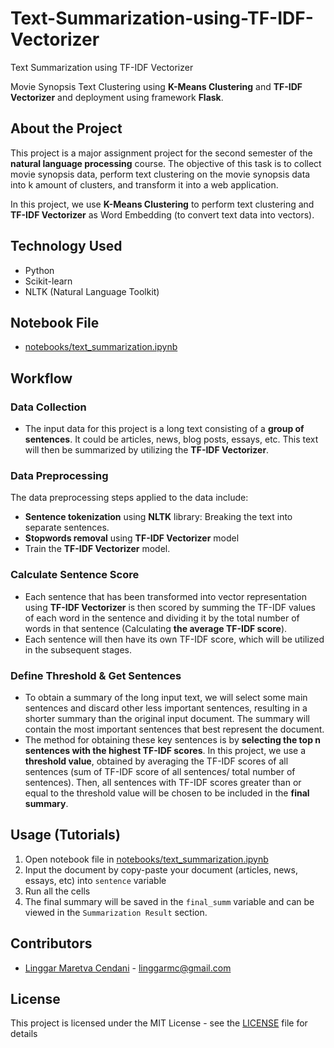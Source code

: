# Text-Summarization-using-TF-IDF-Vectorizer
Text Summarization using TF-IDF Vectorizer

Movie Synopsis Text Clustering using **K-Means Clustering** and **TF-IDF Vectorizer** and deployment using framework **Flask**.

## About the Project

This project is a major assignment project for the second semester of the **natural language processing** course. The objective of this task is to collect movie synopsis data, perform text clustering on the movie synopsis data into k amount of clusters, and transform it into a web application.

In this project, we use **K-Means Clustering** to perform text clustering and **TF-IDF Vectorizer** as Word Embedding (to convert text data into vectors).

## Technology Used

  * Python
  * Scikit-learn
  * NLTK (Natural Language Toolkit)

## Notebook File
* [notebooks/text_summarization.ipynb](notebooks/text_summarization.ipynb)

## Workflow

### Data Collection
  - The input data for this project is a long text consisting of a **group of sentences**. It could be articles, news, blog posts, essays, etc. This text will then be summarized by utilizing the **TF-IDF Vectorizer**.

### Data Preprocessing
  The data preprocessing steps applied to the data include:
  - **Sentence tokenization** using **NLTK** library: Breaking the text into separate sentences.
  - **Stopwords removal** using **TF-IDF Vectorizer** model
  - Train the **TF-IDF Vectorizer** model.

### Calculate Sentence Score
  - Each sentence that has been transformed into vector representation using **TF-IDF Vectorizer** is then scored by summing the TF-IDF values of each word in the sentence and dividing it by the total number of words in that sentence (Calculating **the average TF-IDF score**).
  - Each sentence will then have its own TF-IDF score, which will be utilized in the subsequent stages.  

### Define Threshold & Get Sentences
  - To obtain a summary of the long input text, we will select some main sentences and discard other less important sentences, resulting in a shorter summary than the original input document. The summary will contain the most important sentences that best represent the document.
  - The method for obtaining these key sentences is by **selecting the top n sentences with the highest TF-IDF scores**. In this project, we use a **threshold value**, obtained by averaging the TF-IDF scores of all sentences (sum of TF-IDF score of all sentences/ total number of sentences). Then, all sentences with TF-IDF scores greater than or equal to the threshold value will be chosen to be included in the **final summary**.

## Usage (Tutorials)

1. Open notebook file in [notebooks/text_summarization.ipynb](notebooks/text_summarization.ipynb)
2. Input the document by copy-paste your document (articles, news, essays, etc) into `sentence` variable
3. Run all the cells
4. The final summary will be saved in the `final_summ` variable and can be viewed in the `Summarization Result` section.

## Contributors
* [Linggar Maretva Cendani](https://github.com/LinggarM) - [linggarmc@gmail.com](mailto:linggarmc@gmail.com)

## License
This project is licensed under the MIT License - see the [LICENSE](LICENSE) file for details
